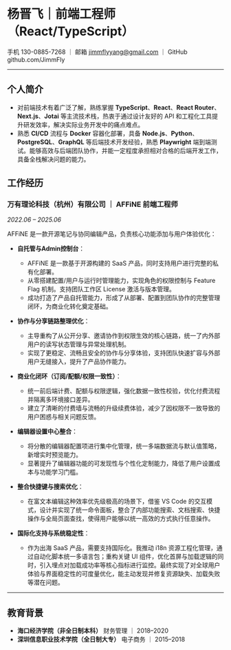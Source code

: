 # 杨晋飞｜前端工程师（React/TypeScript）

手机 130-0885-7268 ｜ 邮箱 jimmflyyang@gmail.com ｜ GitHub github.com/JimmFly

---

## 个人简介

- 对前端技术有着广泛了解，熟练掌握 **TypeScript**、**React**、**React Router**、**Next.js**、**Jotai** 等主流技术栈，热衷于通过设计友好的 API 和工程化工具提升研发效率，解决实际业务开发中的痛点难点。
- 熟悉 **CI/CD** 流程与 **Docker** 容器化部署，具备 **Node.js**、**Python**、**PostgreSQL**、**GraphQL** 等后端技术开发经验，熟悉 **Playwright** 端到端测试。能够高效与后端团队协作，并能一定程度承担相对合格的后端开发工作，具备全栈解决问题的能力。

## 工作经历

### 万有理论科技（杭州）有限公司 ｜ AFFiNE 前端工程师

_2022.06 – 2025.06_

AFFiNE 是一款开源笔记与协同编辑产品，负责核心功能添加与用户体验优化：

- **自托管与Admin控制台**：
  - AFFiNE 是一款基于开源构建的 SaaS 产品，同时支持用户进行完整的私有化部署。
  - 从零搭建配置/用户与运行时管理能力，实现角色的权限控制与 Feature Flag 机制。支持团队工作区 License 激活与版本管理。
  - 成功打造了产品自托管能力，形成了从部署、配置到团队协作的完整管理闭环，为商业化转化奠定基础。

- **协作与分享链路整理优化**：
  - 主导重构了从公开分享、邀请协作到权限生效的核心链路，统一了内外部用户的读写状态管理与异常处理机制。
  - 实现了更稳定、流畅且安全的协作与分享体验，支持团队快速扩容与外部用户无缝接入，提升了产品协作能力。

- **商业化闭环（订阅/配额/权限一致性）**：
  - 统一前后端计费、配额与权限逻辑，强化数据一致性校验，优化付费流程并隔离多环境接口差异。
  - 建立了清晰的付费墙与流畅的升级续费体验，减少了因权限不一致导致的用户困惑与相关问题反馈。

- **编辑器设置中心整合**：
  - 将分散的编辑器配置项进行集中化管理，统一多端数据流与默认值策略，新增实时预览能力。
  - 显著提升了编辑器功能的可发现性与个性化定制能力，降低了用户设置成本与功能学习门槛。

- **整合快捷键与搜索优化**：
  - 在富文本编辑这种效率优先级极高的场景下，借鉴 VS Code 的交互模式，设计并实现了统一命令面板，整合了内部功能搜索、文档搜索、快捷操作与全局页面查找，使得用户能够以统一高效的方式执行任意操作。

- **国际化支持与系统稳定性**：
  - 作为出海 SaaS 产品，需要支持国际化。我推动 i18n 资源工程化管理，通过自动化脚本统一多语言包；重构关键 UI 组件，优化首屏与加载逻辑的同时，引入埋点对加载成功率等核心指标进行监控。最终实现了对全球用户体验与界面稳定性的可度量优化，能主动发现并修复资源缺失、加载失败等潜在问题。

---

## 教育背景

- **海口经济学院（非全日制本科）** 财务管理 ｜ 2018–2020
- **深圳信息职业技术学院（全日制大专）** 电子商务 ｜ 2015–2018
